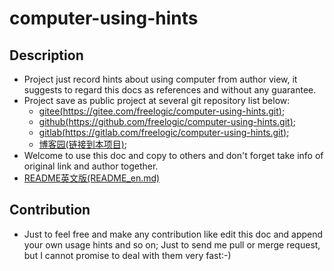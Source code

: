 # computer-using-hints

## Description
* Project just record hints about using computer from author view, it suggests to regard this docs as references and without any guarantee.
* Project save as public project at several git repository list below:
  * [gitee(https://gitee.com/freelogic/computer-using-hints.git)](https://gitee.com/freelogic/computer-using-hints.git);
  * [github(https://github.com/freelogic/computer-using-hints.git)](https://github.com/freelogic/computer-using-hints.git);
  * [gitlab(https://gitlab.com/freelogic/computer-using-hints.git)](https://gitlab.com/freelogic/computer-using-hints.git);
  * [博客园(链接到本项目)](http://www.cnblogs.com/taichu/);
* Welcome to use this doc and copy to others and don't forget take info of original link and author together.
* [README英文版(README_en.md)](README_en.md)

## Contribution
* Just to feel free and make any contribution like edit this doc and append your own usage hints and so on; Just to send me pull or merge request, but I cannot promise to deal with them very fast:-)


